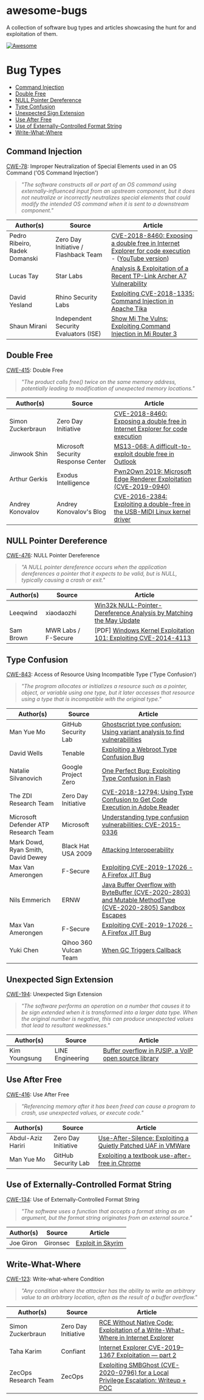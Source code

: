# awesome-bugs
A collection of software bug types and articles showcasing the hunt for and exploitation of them.

[![Awesome](https://awesome.re/badge.svg)](https://awesome.re)


# Bug Types
* [Command Injection](#command-injection)
* [Double Free](#double-free)
* [NULL Pointer Dereference](#null-pointer-dereference)
* [Type Confusion](#type-confusion)
* [Unexpected Sign Extension](#unexpected-sign-extension)
* [Use After Free](#use-after-free)
* [Use of Externally-Controlled Format String](#use-of-externally-controlled-format-string)
* [Write-What-Where](#write-what-where)


## Command Injection
[CWE-78](https://cwe.mitre.org/data/definitions/78.html): Improper Neutralization of Special Elements used in an OS Command ('OS Command Injection')

> *"The software constructs all or part of an OS command using externally-influenced input from an upstream component, but it does not neutralize or incorrectly neutralizes special elements that could modify the intended OS command when it is sent to a downstream component."*

| Author(s) | Source | Article |
| --- | --- | --- |
| Pedro Ribeiro, Radek Domanski | Zero Day Initiative / Flashback Team | [CVE-2018-8460: Exposing a double free in Internet Explorer for code execution](https://www.thezdi.com/blog/2020/4/6/exploiting-the-tp-link-archer-c7-at-pwn2own-tokyo) - ([YouTube version](https://www.youtube.com/watch?v=zjafMP7EgEA)) |
| Lucas Tay | Star Labs | [Analysis & Exploitation of a Recent TP-Link Archer A7 Vulnerability](https://starlabs.sg/blog/2020/10/analysis-exploitation-of-a-recent-tp-link-archer-a7-vulnerability/) |
| David Yesland | Rhino Security Labs | [Exploiting CVE-2018-1335: Command Injection in Apache Tika](https://rhinosecuritylabs.com/application-security/exploiting-cve-2018-1335-apache-tika/) |
| Shaun Mirani | Independent Security Evaluators (ISE) | [Show Mi The Vulns: Exploiting Command Injection in Mi Router 3](https://blog.securityevaluators.com/show-mi-the-vulns-exploiting-command-injection-in-mi-router-3-55c6bcb48f09) |


## Double Free
[CWE-415](https://cwe.mitre.org/data/definitions/415.html): Double Free

> *"The product calls free() twice on the same memory address, potentially leading to modification of unexpected memory locations."*

| Author(s) | Source | Article |
| --- | --- | --- |
| Simon Zuckerbraun | Zero Day Initiative | [CVE-2018-8460: Exposing a double free in Internet Explorer for code execution](https://www.thezdi.com/blog/2018/10/18/cve-2018-8460-exposing-a-double-free-in-internet-explorer-for-code-execution) |
| Jinwook Shin | Microsoft Security Response Center | [MS13-068: A difficult-to-exploit double free in Outlook](https://msrc-blog.microsoft.com/2013/09/10/ms13-068-a-difficult-to-exploit-double-free-in-outlook/) |
| Arthur Gerkis | Exodus Intelligence | [Pwn2Own 2019: Microsoft Edge Renderer Exploitation (CVE-2019-0940)](https://blog.exodusintel.com/2019/05/19/pwn2own-2019-microsoft-edge-renderer-exploitation-cve-2019-9999-part-1/) |
| Andrey Konovalov | Andrey Konovalov's Blog | [CVE-2016-2384: Exploiting a double-free in the USB-MIDI Linux kernel driver](https://xairy.github.io/blog/2016/cve-2016-2384) |


## NULL Pointer Dereference
[CWE-476](https://cwe.mitre.org/data/definitions/476.html): NULL Pointer Dereference

> *"A NULL pointer dereference occurs when the application dereferences a pointer that it expects to be valid, but is NULL, typically causing a crash or exit."*

| Author(s) | Source | Article |
| --- | --- | --- |
| Leeqwind | xiaodaozhi | [Win32k NULL-Pointer-Dereference Analysis by Matching the May Update](https://xiaodaozhi.com/exploit/156.html) |
| Sam Brown | MWR Labs / F-Secure | [PDF] [Windows Kernel Exploitation 101: Exploiting CVE-2014-4113](https://labs.f-secure.com/assets/BlogFiles/mwri-lab-exploiting-cve-2014-4113.pdf) |


## Type Confusion
[CWE-843](https://cwe.mitre.org/data/definitions/843.html): Access of Resource Using Incompatible Type ('Type Confusion')

> *"The program allocates or initializes a resource such as a pointer, object, or variable using one type, but it later accesses that resource using a type that is incompatible with the original type."*

| Author(s) | Source | Article |
| --- | --- | --- |
| Man Yue Mo | GitHub Security Lab| [Ghostscript type confusion: Using variant analysis to find vulnerabilities](https://securitylab.github.com/research/ghostscript-type-confusion) |
| David Wells | Tenable | [Exploiting a Webroot Type Confusion Bug](https://medium.com/tenable-techblog/exploiting-a-webroot-type-confusion-bug-215308145e32) |
| Natalie Silvanovich | Google Project Zero | [One Perfect Bug: Exploiting Type Confusion in Flash](https://googleprojectzero.blogspot.com/2015/07/one-perfect-bug-exploiting-type_20.html) |
| The ZDI Research Team | Zero Day Initiative | [CVE-2018-12794: Using Type Confusion to Get Code Execution in Adobe Reader](https://www.thezdi.com/blog/2018/9/18/cve-2018-12794-using-type-confusion-to-get-code-execution-in-adobe-reader) |
| Microsoft Defender ATP Research Team | Microsoft | [Understanding type confusion vulnerabilities: CVE-2015-0336](https://www.microsoft.com/security/blog/2015/06/17/understanding-type-confusion-vulnerabilities-cve-2015-0336/?source=mmpc) |
| Mark Dowd, Ryan Smith, David Dewey | Black Hat USA 2009 | [Attacking Interoperability](http://hustlelabs.com/stuff/bh2009_dowd_smith_dewey.pdf) |
| Max Van Amerongen | F-Secure | [Exploiting CVE-2019-17026 - A Firefox JIT Bug](https://labs.f-secure.com/blog/exploiting-cve-2019-17026-a-firefox-jit-bug/) |
| Nils Emmerich | ERNW | [Java Buffer Overflow with ByteBuffer (CVE-2020-2803) and Mutable MethodType (CVE-2020-2805) Sandbox Escapes](https://insinuator.net/2020/09/java-buffer-overflow-with-bytebuffer-cve-2020-2803-and-mutable-methodtype-cve-2020-2805-sandbox-escapes/) |
| Max Van Amerongen | F-Secure | [Exploiting CVE-2019-17026 - A Firefox JIT Bug](https://labs.f-secure.com/blog/exploiting-cve-2019-17026-a-firefox-jit-bug/) |
| Yuki Chen | Qihoo 360 Vulcan Team | [When GC Triggers Callback](https://paper.seebug.org/1032/#case-3-type-confusion-in-jit-engine) |


## Unexpected Sign Extension
[CWE-194](https://cwe.mitre.org/data/definitions/194.html): Unexpected Sign Extension

> *"The software performs an operation on a number that causes it to be sign extended when it is transformed into a larger data type. When the original number is negative, this can produce unexpected values that lead to resultant weaknesses."*

| Author(s) | Source | Article |
| --- | --- | --- |
| Kim Youngsung | LINE Engineering | [Buffer overflow in PJSIP, a VoIP open source library](https://engineering.linecorp.com/en/blog/buffer-overflow-in-pjsip-a-voip-open-source-library/) |


## Use After Free
[CWE-416](https://cwe.mitre.org/data/definitions/416.html): Use After Free

> *"Referencing memory after it has been freed can cause a program to crash, use unexpected values, or execute code."*

| Author(s) | Source | Article |
| --- | --- | --- |
| Abdul-Aziz Hariri | Zero Day Initiative | [Use-After-Silence: Exploiting a Quietly Patched UAF in VMWare](https://www.thezdi.com/blog/2017/6/26/use-after-silence-exploiting-a-quietly-patched-uaf-in-vmware) |
| Man Yue Mo | GitHub Security Lab | [Exploiting a textbook use-after-free in Chrome](https://securitylab.github.com/research/CVE-2020-6449-exploit-chrome-uaf) |


## Use of Externally-Controlled Format String
[CWE-134](https://cwe.mitre.org/data/definitions/134.html): Use of Externally-Controlled Format String

> *"The software uses a function that accepts a format string as an argument, but the format string originates from an external source."*

| Author(s) | Source | Article |
| --- | --- | --- |
| Joe Giron | Gironsec | [Exploit in Skyrim](https://www.gironsec.com/blog/2013/05/exploit-in-skyrim/) |


## Write-What-Where
[CWE-123](https://cwe.mitre.org/data/definitions/123.html): Write-what-where Condition

> *"Any condition where the attacker has the ability to write an arbitrary value to an arbitrary location, often as the result of a buffer overflow."*

| Author(s) | Source | Article |
| --- | --- | --- |
| Simon Zuckerbraun | Zero Day Initiative | [RCE Without Native Code: Exploitation of a Write-What-Where in Internet Explorer](https://www.thezdi.com/blog/2019/5/21/rce-without-native-code-exploitation-of-a-write-what-where-in-internet-explorer) |
| Taha Karim | Confiant | [Internet Explorer CVE-2019–1367 Exploitation — part 2](https://blog.confiant.com/internet-explorer-cve-2019-1367-exploitation-part-2-8143242b5780) |
| ZecOps Research Team | ZecOps | [Exploiting SMBGhost (CVE-2020-0796) for a Local Privilege Escalation: Writeup + POC](https://blog.zecops.com/vulnerabilities/exploiting-smbghost-cve-2020-0796-for-a-local-privilege-escalation-writeup-and-poc/) |
